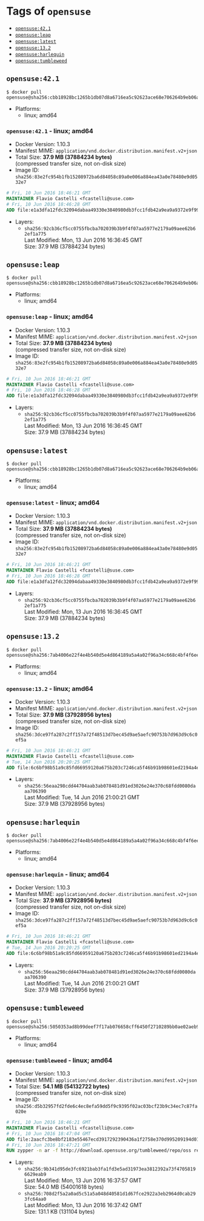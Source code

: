 <!-- THIS FILE IS GENERATED VIA '.template-helpers/generate-tag-details.pl' -->

# Tags of `opensuse`

-	[`opensuse:42.1`](#opensuse421)
-	[`opensuse:leap`](#opensuseleap)
-	[`opensuse:latest`](#opensuselatest)
-	[`opensuse:13.2`](#opensuse132)
-	[`opensuse:harlequin`](#opensuseharlequin)
-	[`opensuse:tumbleweed`](#opensusetumbleweed)

## `opensuse:42.1`

```console
$ docker pull opensuse@sha256:cbb18928bc1265b1db07d8a6716ea5c92623ace68e706264b9eb06a0a134ee65
```

-	Platforms:
	-	linux; amd64

### `opensuse:42.1` - linux; amd64

-	Docker Version: 1.10.3
-	Manifest MIME: `application/vnd.docker.distribution.manifest.v2+json`
-	Total Size: **37.9 MB (37884234 bytes)**  
	(compressed transfer size, not on-disk size)
-	Image ID: `sha256:83e2fc954b1fb15208972ba6d84058c89a0e006a884ea43a0e78480e9d0532e7`

```dockerfile
# Fri, 10 Jun 2016 18:46:21 GMT
MAINTAINER Flavio Castelli <fcastelli@suse.com>
# Fri, 10 Jun 2016 18:46:28 GMT
ADD file:e1a3dfa12fdc32094dabaa49330e3840980db3fcc1fdb42a9ea9a9372e9f9963 in /
```

-	Layers:
	-	`sha256:92cb36cf5cc0755fbcba702039b3b9f4f07aa5977e2179a09aee62b62ef1a775`  
		Last Modified: Mon, 13 Jun 2016 16:36:45 GMT  
		Size: 37.9 MB (37884234 bytes)

## `opensuse:leap`

```console
$ docker pull opensuse@sha256:cbb18928bc1265b1db07d8a6716ea5c92623ace68e706264b9eb06a0a134ee65
```

-	Platforms:
	-	linux; amd64

### `opensuse:leap` - linux; amd64

-	Docker Version: 1.10.3
-	Manifest MIME: `application/vnd.docker.distribution.manifest.v2+json`
-	Total Size: **37.9 MB (37884234 bytes)**  
	(compressed transfer size, not on-disk size)
-	Image ID: `sha256:83e2fc954b1fb15208972ba6d84058c89a0e006a884ea43a0e78480e9d0532e7`

```dockerfile
# Fri, 10 Jun 2016 18:46:21 GMT
MAINTAINER Flavio Castelli <fcastelli@suse.com>
# Fri, 10 Jun 2016 18:46:28 GMT
ADD file:e1a3dfa12fdc32094dabaa49330e3840980db3fcc1fdb42a9ea9a9372e9f9963 in /
```

-	Layers:
	-	`sha256:92cb36cf5cc0755fbcba702039b3b9f4f07aa5977e2179a09aee62b62ef1a775`  
		Last Modified: Mon, 13 Jun 2016 16:36:45 GMT  
		Size: 37.9 MB (37884234 bytes)

## `opensuse:latest`

```console
$ docker pull opensuse@sha256:cbb18928bc1265b1db07d8a6716ea5c92623ace68e706264b9eb06a0a134ee65
```

-	Platforms:
	-	linux; amd64

### `opensuse:latest` - linux; amd64

-	Docker Version: 1.10.3
-	Manifest MIME: `application/vnd.docker.distribution.manifest.v2+json`
-	Total Size: **37.9 MB (37884234 bytes)**  
	(compressed transfer size, not on-disk size)
-	Image ID: `sha256:83e2fc954b1fb15208972ba6d84058c89a0e006a884ea43a0e78480e9d0532e7`

```dockerfile
# Fri, 10 Jun 2016 18:46:21 GMT
MAINTAINER Flavio Castelli <fcastelli@suse.com>
# Fri, 10 Jun 2016 18:46:28 GMT
ADD file:e1a3dfa12fdc32094dabaa49330e3840980db3fcc1fdb42a9ea9a9372e9f9963 in /
```

-	Layers:
	-	`sha256:92cb36cf5cc0755fbcba702039b3b9f4f07aa5977e2179a09aee62b62ef1a775`  
		Last Modified: Mon, 13 Jun 2016 16:36:45 GMT  
		Size: 37.9 MB (37884234 bytes)

## `opensuse:13.2`

```console
$ docker pull opensuse@sha256:7ab4006e22f4e4b540d5e4d864189a5a4a02f96a34c668c4bf4f6eed2ffc29b6
```

-	Platforms:
	-	linux; amd64

### `opensuse:13.2` - linux; amd64

-	Docker Version: 1.10.3
-	Manifest MIME: `application/vnd.docker.distribution.manifest.v2+json`
-	Total Size: **37.9 MB (37928956 bytes)**  
	(compressed transfer size, not on-disk size)
-	Image ID: `sha256:3dce97fa287c2ff157a72f48513d7bec45d9ae5aefc90753b7d963d9c6c0ef5a`

```dockerfile
# Fri, 10 Jun 2016 18:46:21 GMT
MAINTAINER Flavio Castelli <fcastelli@suse.com>
# Tue, 14 Jun 2016 20:20:25 GMT
ADD file:6c6bf98b51a9c85fd66959120a675b203c7246ca5f46b91b98601ed2194a4ed5 in /
```

-	Layers:
	-	`sha256:56eaa298cdd44704aab3ab078481d91ed3026e24e370c68fdd0080daaa706390`  
		Last Modified: Tue, 14 Jun 2016 21:00:21 GMT  
		Size: 37.9 MB (37928956 bytes)

## `opensuse:harlequin`

```console
$ docker pull opensuse@sha256:7ab4006e22f4e4b540d5e4d864189a5a4a02f96a34c668c4bf4f6eed2ffc29b6
```

-	Platforms:
	-	linux; amd64

### `opensuse:harlequin` - linux; amd64

-	Docker Version: 1.10.3
-	Manifest MIME: `application/vnd.docker.distribution.manifest.v2+json`
-	Total Size: **37.9 MB (37928956 bytes)**  
	(compressed transfer size, not on-disk size)
-	Image ID: `sha256:3dce97fa287c2ff157a72f48513d7bec45d9ae5aefc90753b7d963d9c6c0ef5a`

```dockerfile
# Fri, 10 Jun 2016 18:46:21 GMT
MAINTAINER Flavio Castelli <fcastelli@suse.com>
# Tue, 14 Jun 2016 20:20:25 GMT
ADD file:6c6bf98b51a9c85fd66959120a675b203c7246ca5f46b91b98601ed2194a4ed5 in /
```

-	Layers:
	-	`sha256:56eaa298cdd44704aab3ab078481d91ed3026e24e370c68fdd0080daaa706390`  
		Last Modified: Tue, 14 Jun 2016 21:00:21 GMT  
		Size: 37.9 MB (37928956 bytes)

## `opensuse:tumbleweed`

```console
$ docker pull opensuse@sha256:5050353ad8b99deef7f17ab076658cff6450f2710289bb0ae02aeb9246e6a410
```

-	Platforms:
	-	linux; amd64

### `opensuse:tumbleweed` - linux; amd64

-	Docker Version: 1.10.3
-	Manifest MIME: `application/vnd.docker.distribution.manifest.v2+json`
-	Total Size: **54.1 MB (54132722 bytes)**  
	(compressed transfer size, not on-disk size)
-	Image ID: `sha256:d5b32957fd2fde6c4ec8efa59dd5f9c9395f02ac03bcf23b9c34ec7c87fa020e`

```dockerfile
# Fri, 10 Jun 2016 18:46:21 GMT
MAINTAINER Flavio Castelli <fcastelli@suse.com>
# Fri, 10 Jun 2016 18:47:04 GMT
ADD file:2aacfc3be8bf2183e55467ecd3917292390436a1f2758e370d995209194d01b4 in /
# Fri, 10 Jun 2016 18:47:21 GMT
RUN zypper -n ar -f http://download.opensuse.org/tumbleweed/repo/oss repo-oss &&     zypper -n ar -f http://download.opensuse.org/tumbleweed/repo/non-oss repo-non-oss &&     zypper -n ar -f http://download.opensuse.org/update/tumbleweed/ repo-update &&     zypper -n ar -f -d http://download.opensuse.org/tumbleweed/repo/debug repo-debug
```

-	Layers:
	-	`sha256:9b341d95de3fc6921bab3fa1fd3e5ad31973ea3812392a73f47058196629eab9`  
		Last Modified: Mon, 13 Jun 2016 16:37:57 GMT  
		Size: 54.0 MB (54001618 bytes)
	-	`sha256:708d2f5a2a0ad5c51a5a048d40581d1d67fce2922a3eb2964d0cab293fc64aa0`  
		Last Modified: Mon, 13 Jun 2016 16:37:42 GMT  
		Size: 131.1 KB (131104 bytes)
